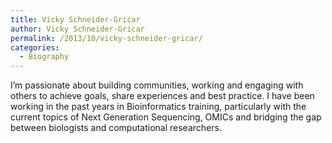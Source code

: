 ```yaml
---
title: Vicky Schneider-Gricar
author: Vicky Schneider-Gricar
permalink: /2013/10/vicky-schneider-gricar/
categories:
  - Biography
---
```

I&#8217;m passionate about building communities, working and engaging with others to achieve goals, share experiences and best practice. I have been working in the past years in Bioinformatics training, particularly with the current topics of Next Generation Sequencing, OMICs and bridging the gap between biologists and computational researchers.
